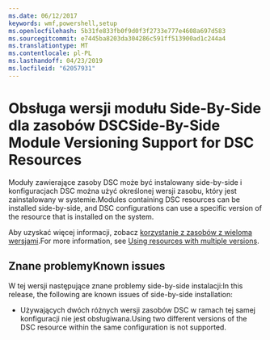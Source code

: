 ```yaml
---
ms.date: 06/12/2017
keywords: wmf,powershell,setup
ms.openlocfilehash: 5b31fe833fb0f9d0f3f2733e777e4608a697d583
ms.sourcegitcommit: e7445ba8203da304286c591ff513900ad1c244a4
ms.translationtype: MT
ms.contentlocale: pl-PL
ms.lasthandoff: 04/23/2019
ms.locfileid: "62057931"
---
```

# <a name="side-by-side-module-versioning-support-for-dsc-resources"></a><span data-ttu-id="5eac2-102">Obsługa wersji modułu Side-By-Side dla zasobów DSC</span><span class="sxs-lookup"><span data-stu-id="5eac2-102">Side-By-Side Module Versioning Support for DSC Resources</span></span>

<span data-ttu-id="5eac2-103">Moduły zawierające zasoby DSC może być instalowany side-by-side i konfiguracjach DSC można użyć określonej wersji zasobu, który jest zainstalowany w systemie.</span><span class="sxs-lookup"><span data-stu-id="5eac2-103">Modules containing DSC resources can be installed side-by-side, and DSC configurations can use a specific version of the resource that is installed on the system.</span></span>

<span data-ttu-id="5eac2-104">Aby uzyskać więcej informacji, zobacz [korzystanie z zasobów z wieloma wersjami](https://msdn.microsoft.com/powershell/dsc/sxsresource).</span><span class="sxs-lookup"><span data-stu-id="5eac2-104">For more information, see [Using resources with multiple versions](https://msdn.microsoft.com/powershell/dsc/sxsresource).</span></span>

## <a name="known-issues"></a><span data-ttu-id="5eac2-105">Znane problemy</span><span class="sxs-lookup"><span data-stu-id="5eac2-105">Known issues</span></span>

<span data-ttu-id="5eac2-106">W tej wersji następujące znane problemy side-by-side instalacji:</span><span class="sxs-lookup"><span data-stu-id="5eac2-106">In this release, the following are known issues of side-by-side installation:</span></span>

-   <span data-ttu-id="5eac2-107">Używających dwóch różnych wersji zasobów DSC w ramach tej samej konfiguracji nie jest obsługiwana.</span><span class="sxs-lookup"><span data-stu-id="5eac2-107">Using two different versions of the DSC resource within the same configuration is not supported.</span></span>
